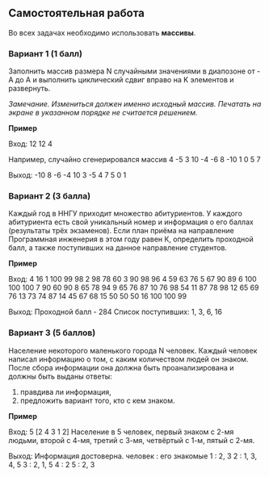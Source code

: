 ## Самостоятельная работа

Во всех задачах необходимо использовать **массивы**.

### Вариант 1 (1 балл)

Заполнить массив размера N случайными значениями в диапозоне от -A до A и выполнить циклический сдвиг вправо на K элементов и развернуть.

*Замечание. Измениться должен именно исходный массив. Печатать на экране в указанном порядке не считается решением.*

**Пример**

Вход: 12 12 4

Например, случайно сгенерировался массив 4 -5 3 10 -4 -6 8 -10 1 0 5 7

Выход: -10 8 -6 -4 10 3 -5 4 7 5 0 1

### Вариант 2 (3 балла)

Каждый год в ННГУ приходит множество абитуриентов. У каждого абитуриента есть свой уникальный номер и информация о его баллах (результаты трёх экзаменов).
Если план приёма на направление Программная инженерия в этом году равен К, определить проходной балл, а также поступивших на данное направление студентов.

**Пример**

Вход: 4 16
1 100 99 98
2 98 78 60
3 90 98 96
4 59 63 76
5 67 90 89
6 100 100 100
7 90 60 90
8 65 78 94
9 65 76 87
10 76 98 54
11 87 78 98
12 65 69 76
13 73 74 87
14 45 67 68
15 50 50 50
16 100 100 99

Выход:
Проходной балл - 284
Список поступивших: 1, 3, 6, 16

### Вариант 3 (5 баллов)

Население некоторого маленького города N человек. Каждый человек написал информацию о том, с каким количеством людей он знаком. 
После сбора информации она должна быть проанализирована и должны быть выданы ответы:
1) правдива ли информация,
2) предложить вариант того, кто с кем знаком.

**Пример**

Вход: 5 [2 4 3 1 2]
Население в 5 человек, первый знаком с 2-мя людьми, второй с 4-мя, третий с 3-мя, четвёртый с 1-м, пятый с 2-мя.

Выход:
Информация достоверна.
человек : его знакомые
1 : 2, 3
2 : 1, 3, 4, 5
3 : 2, 1, 5
4 : 2
5 : 2, 3
